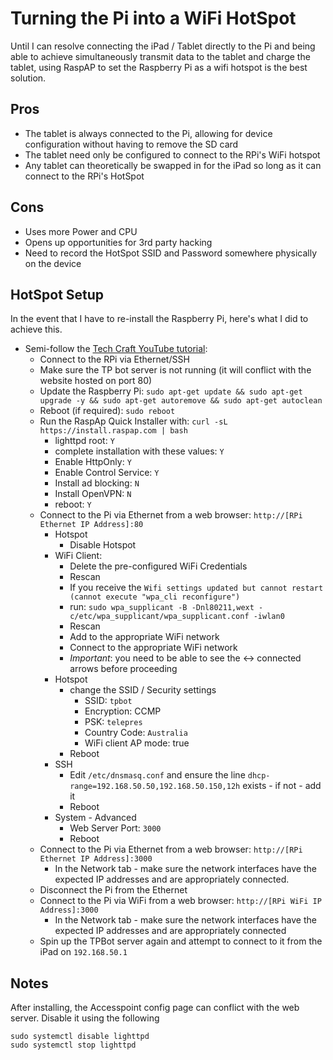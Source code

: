 # Turning the Pi into a WiFi HotSpot

Until I can resolve connecting the iPad / Tablet directly to the Pi and being able to achieve simultaneously transmit data to the tablet and charge the tablet, using RaspAP to set the Raspberry Pi as a wifi hotspot is the best solution.

## Pros
- The tablet is always connected to the Pi, allowing for device configuration without having to remove the SD card
- The tablet need only be configured to connect to the RPi's WiFi hotspot
- Any tablet can theoretically be swapped in for the iPad so long as it can connect to the RPi's HotSpot

## Cons
- Uses more Power and CPU
- Opens up opportunities for 3rd party hacking
- Need to record the HotSpot SSID and Password somewhere physically on the device

## HotSpot Setup
In the event that I have to re-install the Raspberry Pi, here's what I did to achieve this.
- Semi-follow the [Tech Craft YouTube tutorial](https://www.youtube.com/watch?v=YbvSS8MJm2s):
  - Connect to the RPi via Ethernet/SSH
  - Make sure the TP bot server is not running (it will conflict with the website hosted on port 80)
  - Update the Raspberry Pi: `sudo apt-get update && sudo apt-get upgrade -y && sudo apt-get autoremove && sudo apt-get autoclean`
  - Reboot (if required): `sudo reboot`
  - Run the RaspAp Quick Installer with: `curl -sL https://install.raspap.com | bash`
    - lighttpd root: `Y`
    - complete installation with these values: `Y`
    - Enable HttpOnly: `Y`
    - Enable Control Service: `Y`
    - Install ad blocking: `N`
    - Install OpenVPN: `N`
    - reboot: `Y`
  - Connect to the Pi via Ethernet from a web browser: `http://[RPi Ethernet IP Address]:80`
    - Hotspot
      - Disable Hotspot
    - WiFi Client: 
      - Delete the pre-configured WiFi Credentials
      - Rescan
      - If you receive the `Wifi settings updated but cannot restart (cannot execute "wpa_cli reconfigure")`
       - run: `sudo wpa_supplicant -B -Dnl80211,wext -c/etc/wpa_supplicant/wpa_supplicant.conf -iwlan0`
        - Rescan
      - Add to the appropriate WiFi network
      - Connect to the appropriate WiFi network
      - *Important*: you need to be able to see the <-> connected arrows before proceeding
    - Hotspot
      - change the SSID / Security settings
        - SSID: `tpbot`
        - Encryption: CCMP
        - PSK: `telepres`
        - Country Code: `Australia`
        - WiFi client AP mode: true
      - Reboot
    - SSH
      - Edit `/etc/dnsmasq.conf` and ensure the line `dhcp-range=192.168.50.50,192.168.50.150,12h` exists - if not - add it
      - Reboot
    - System - Advanced
      - Web Server Port: `3000`
      - Reboot
  - Connect to the Pi via Ethernet from a web browser: `http://[RPi Ethernet IP Address]:3000`
    - In the Network tab - make sure the network interfaces have the expected IP addresses and are appropriately 
    connected.
  - Disconnect the Pi from the Ethernet
  - Connect to the Pi via WiFi from a web browser: `http://[RPi WiFi IP Address]:3000`
    - In the Network tab - make sure the network interfaces have the expected IP addresses and are appropriately connected
  - Spin up the TPBot server again and attempt to connect to it from the iPad on `192.168.50.1`


## Notes
After installing, the Accesspoint config page can conflict with the web server. Disable it using the following
```
sudo systemctl disable lighttpd
sudo systemctl stop lighttpd
```